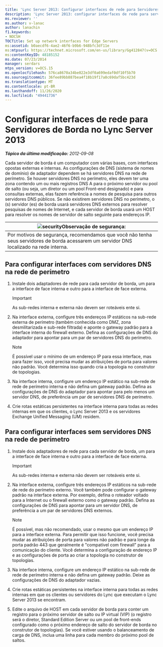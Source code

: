 ```yaml
---
title: 'Lync Server 2013: Configurar interfaces de rede para Servidores de Borda'
description: 'Lync Server 2013: configurar interfaces de rede para servidores de borda.'
ms.reviewer: ''
ms.author: v-lanac
author: lanachin
f1.keywords:
- NOCSH
TOCTitle: Set up network interfaces for Edge Servers
ms:assetid: b0aecdf6-4ae2-46f6-b9b6-948bfc3df11e
ms:mtpsurl: https://technet.microsoft.com/en-us/library/Gg412847(v=OCS.15)
ms:contentKeyID: 48185152
ms.date: 07/23/2014
manager: serdars
mtps_version: v=OCS.15
ms.openlocfilehash: 576ca8670a34be022e3df0a699edaf0df10f5b70
ms.sourcegitcommit: 36fee89bb887bea4f18b19f17a8c69daf5bc423d
ms.translationtype: MT
ms.contentlocale: pt-BR
ms.lasthandoff: 11/26/2020
ms.locfileid: "49441736"
---
```

# <a name="set-up-network-interfaces-for-edge-servers-in-lync-server-2013"></a>Configurar interfaces de rede para Servidores de Borda no Lync Server 2013

<div data-xmlns="http://www.w3.org/1999/xhtml">

<div class="topic" data-xmlns="http://www.w3.org/1999/xhtml" data-msxsl="urn:schemas-microsoft-com:xslt" data-cs="https://msdn.microsoft.com/">

<div data-asp="https://msdn2.microsoft.com/asp">



</div>

<div id="mainSection">

<div id="mainBody">

<span> </span>

_**Tópico da última modificação:** 2012-09-08_

Cada servidor de borda é um computador com várias bases, com interfaces opostas externas e internas. As configurações de DNS (sistema de nomes de domínio) de adaptador dependem se há servidores DNS na rede de perímetro. Se houver servidores DNS no perímetro, eles devem ter uma zona contendo um ou mais registros DNS A para o próximo servidor ou pool de salto (ou seja, um diretor ou um pool Front-end designado) e para consultas externas, elas fazem referência a nomes de pesquisa para outros servidores DNS públicos. Se não existirem servidores DNS no perímetro, o (s) servidor (es) de borda usará servidores DNS externos para resolver pesquisas de nomes de Internet, e cada servidor de borda usará um HOST para resolver os nomes de servidor de salto seguinte para endereços IP.

<div>

<table>
<thead>
<tr class="header">
<th><img src="images/Gg398321.security(OCS.15).gif" title="segurança" alt="security" />Observação de segurança:</th>
</tr>
</thead>
<tbody>
<tr class="odd">
<td>Por motivos de segurança, recomendamos que você não tenha seus servidores de borda acessarem um servidor DNS localizado na rede interna.</td>
</tr>
</tbody>
</table>


</div>

<div>

## <a name="to-configure-interfaces-with-dns-servers-in-the-perimeter-network"></a>Para configurar interfaces com servidores DNS na rede de perímetro

1.  Instale dois adaptadores de rede para cada servidor de borda, um para a interface de face interna e outro para a interface de face externa.
    
    <div>
    

    > [!IMPORTANT]  
    > As sub-redes interna e externa não devem ser roteáveis ente si.

    
    </div>

2.  Na interface externa, configure três endereços IP estáticos na sub-rede externa de perímetro (também conhecida como DMZ, zona desmilitarizada e sub-rede filtrada) e aponte o gateway padrão para a interface interna do firewall externo. Defina as configurações de DNS do adaptador para apontar para um par de servidores DNS do perímetro.
    
    <div>
    

    > [!NOTE]  
    > É possível usar o mínimo de um endereço IP para essa interface, mas para fazer isso, você precisa mudar as atribuições de porta para valores não padrão. Você determina isso quando cria a topologia no construtor de topologias.

    
    </div>

3.  Na interface interna, configure um endereço IP estático na sub-rede de rede de perímetro interna e não defina um gateway padrão. Defina as configurações de DNS do adaptador para apontar para pelo menos um servidor DNS, de preferência um par de servidores DNS de perímetro.

4.  Crie rotas estáticas persistentes na interface interna para todas as redes internas em que os clientes, o Lync Server 2013 e os servidores Exchange Unified Messaging (UM) residem.

</div>

<div>

## <a name="to-configure-interfaces-without-dns-servers-in-the-perimeter-network"></a>Para configurar interfaces sem servidores DNS na rede de perímetro

1.  Instale dois adaptadores de rede para cada servidor de borda, um para a interface de face interna e outro para a interface de face externa.
    
    <div>
    

    > [!IMPORTANT]  
    > As sub-redes interna e externa não devem ser roteáveis ente si.

    
    </div>

2.  Na interface externa, configure três endereços IP estáticos na sub-rede de rede do perímetro externo. Você também pode configurar o gateway padrão na interface externa. Por exemplo, defina o roteador voltado para a Internet ou o firewall externo como o gateway padrão. Defina as configurações de DNS para apontar para um servidor DNS, de preferência a um par de servidores DNS externos.
    
    <div>
    

    > [!NOTE]  
    > É possível, mas não recomendado, usar o mesmo que um endereço IP para a interface externa. Para permitir que isso funcione, você precisa mudar as atribuições de porta para valores não padrão e para longe da porta padrão 443 que geralmente é "compatível com firewall" para a comunicação do cliente. Você determina a configuração de endereço IP e as configurações de porta ao criar a topologia no construtor de topologias.

    
    </div>

3.  Na interface interna, configure um endereço IP estático na sub-rede de rede de perímetro interna e não defina um gateway padrão. Deixe as configurações de DNS do adaptador vazias.

4.  Crie rotas estáticas persistentes na interface interna para todas as redes internas em que os clientes ou servidores do Lync que executam o Lync Server 2013 se encontram.

5.  Edite o arquivo de HOST em cada servidor de borda para conter um registro para o próximo servidor de salto ou IP virtual (VIP) (o registro será o diretor, Standard Edition Server ou um pool de front-ends configurado como o próximo endereço de salto do servidor de borda no construtor de topologias). Se você estiver usando o balanceamento de carga de DNS, inclua uma linha para cada membro do próximo pool de saltos.

</div>

</div>

<span> </span>

</div>

</div>

</div>

